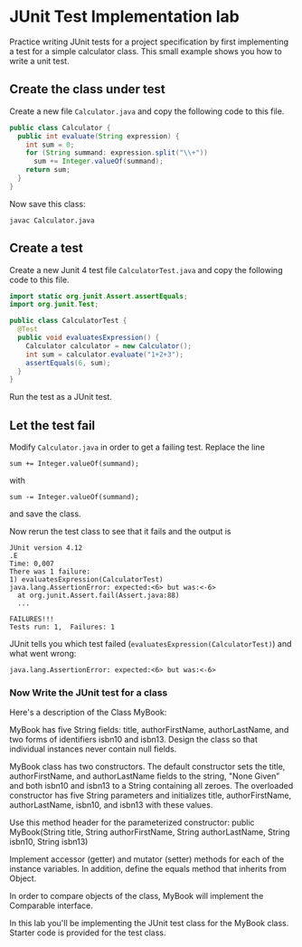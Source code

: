 # JUnit Test Implementation lab
Practice writing JUnit tests for a project specification by first implementing a test for a simple calculator class.
This small example shows you how to write a unit test. 
## Create the class under test

Create a new file `Calculator.java` and copy the following code to this file.

```java
public class Calculator {
  public int evaluate(String expression) {
    int sum = 0;
    for (String summand: expression.split("\\+"))
      sum += Integer.valueOf(summand);
    return sum;
  }
}
```

Now save this class:

    javac Calculator.java


## Create a test

Create a new Junit 4 test file `CalculatorTest.java` and copy the following code to this file.

```java
import static org.junit.Assert.assertEquals;
import org.junit.Test;

public class CalculatorTest {
  @Test
  public void evaluatesExpression() {
    Calculator calculator = new Calculator();
    int sum = calculator.evaluate("1+2+3");
    assertEquals(6, sum);
  }
}
```
Run the test as a JUnit test.

  

## Let the test fail

Modify `Calculator.java` in order to get a failing test. Replace the line

    sum += Integer.valueOf(summand);

with

    sum -= Integer.valueOf(summand);

and save the class.



Now rerun the test class to see that it fails and the output is

    JUnit version 4.12
    .E
    Time: 0,007
    There was 1 failure:
    1) evaluatesExpression(CalculatorTest)
    java.lang.AssertionError: expected:<6> but was:<-6>
      at org.junit.Assert.fail(Assert.java:88)
      ...
    
    FAILURES!!!
    Tests run: 1,  Failures: 1

JUnit tells you which test failed (`evaluatesExpression(CalculatorTest)`) and what went wrong:

    java.lang.AssertionError: expected:<6> but was:<-6>

### Now Write the JUnit test for a class
Here's a description of the Class MyBook:

MyBook has five String fields: title, authorFirstName, authorLastName, and two forms of identifiers isbn10 and isbn13.  Design the class so that individual instances never contain null fields. 

MyBook class has two constructors. The default constructor sets the title, authorFirstName, and authorLastName fields to the string, "None Given” and both isbn10 and isbn13 to a String containing all zeroes. The overloaded constructor has five String parameters and initializes title, authorFirstName, authorLastName, isbn10, and isbn13 with these values. 

Use this method header for the parameterized constructor:
public MyBook(String title, String authorFirstName, String authorLastName, String isbn10, String isbn13)

Implement accessor (getter) and mutator (setter) methods for each of the instance variables. In addition, define the equals method that inherits from Object. 

In order to compare objects of the class, MyBook will implement the Comparable<MyBook> interface.

In this lab you'll be implementing the JUnit test class for the MyBook class. Starter code is provided for the test class.
